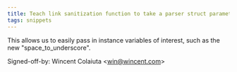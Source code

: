 ```yaml
---
title: Teach link sanitization function to take a parser struct parameter (wikitext, 4256e0a)
tags: snippets
---
```


This allows us to easily pass in instance variables of interest, such as the new "space_to_underscore".

Signed-off-by: Wincent Colaiuta &lt;win@wincent.com&gt;
